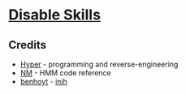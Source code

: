 # [Disable Skills](https://gamebanana.com/mods/441619)

## Credits
- [Hyper](https://github.com/HyperBE32) - programming and reverse-engineering
- [NM](https://github.com/NM-20) - HMM code reference
- [benhoyt](https://github.com/benhoyt) - [inih](https://github.com/benhoyt/inih)